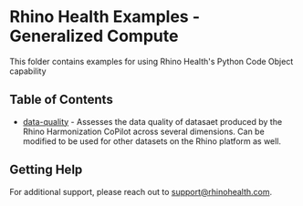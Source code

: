 # Rhino Health Examples - Generalized Compute
This folder contains examples for using Rhino Health's Python Code Object capability

## Table of Contents
- [data-quality](./data-quality/README.md) - Assesses the data quality of datasaet produced by the Rhino Harmonization CoPilot across several dimensions. Can be modified to be used for other datasets on the Rhino platform as well. 


## Getting Help
For additional support, please reach out to [support@rhinohealth.com](mailto:support@rhinohealth.com).
